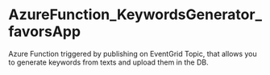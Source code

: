 # AzureFunction_KeywordsGenerator_favorsApp
Azure Function triggered by publishing on EventGrid Topic, that allows you to generate keywords from texts and upload them in the DB.
